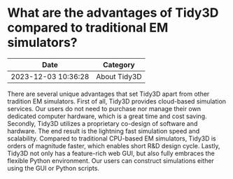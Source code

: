 # What are the advantages of Tidy3D compared to traditional EM simulators?

| Date       | Category    |
|------------|-------------|
| 2023-12-03 10:36:28 | About Tidy3D |


There are several unique advantages that set Tidy3D apart from other tradition EM simulators. First of all, Tidy3D provides cloud-based simulation services. Our users do not need to purchase nor manage their own dedicated computer hardware, which is a great time and cost saving. Secondly, Tidy3D utilizes a proprietary co-design of software and hardware. The end result is the lightning fast simulation speed and scalability. Compared to traditional CPU-based EM simulators, Tidy3D is orders of magnitude faster, which enables short R&amp;D design cycle. Lastly, Tidy3D not only has a feature-rich web GUI, but also fully embraces the flexible Python environment. Our users can construct simulations either using the GUI or Python scripts.
